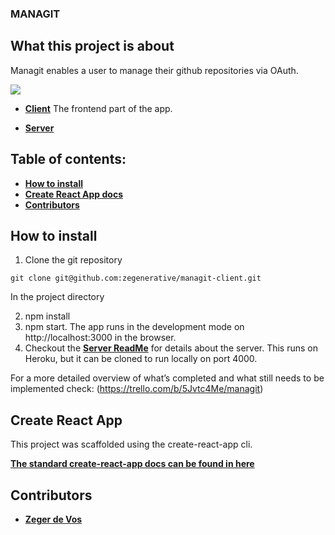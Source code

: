 ### MANAGIT 

## What this project is about
Managit enables a user to manage their github repositories via OAuth.

![](howto.gif)

- **[Client](https://github.com/zegenerative/managit-client)**
  The frontend part of the app.

- **[Server](https://github.com/zegenerative/managit-server)**

## Table of contents:

- **[How to install](#how-to-install)**
- **[Create React App docs](#create-react-app)**
- **[Contributors](#contributors)**

## How to install

1. Clone the git repository

`git clone git@github.com:zegenerative/managit-client.git`

In the project directory

2. npm install
3. npm start. The app runs in the development mode on http://localhost:3000 in the browser. 
4. Checkout the **[Server ReadMe](https://github.com/zegenerative/managit-server)** for details about the server. This runs on Heroku, but it can be cloned to run locally on port 4000.

For a more detailed overview of what’s completed and what still needs to be implemented check: (https://trello.com/b/5Jvtc4Me/managit)

## Create React App

This project was scaffolded using the create-react-app cli.

**[The standard create-react-app docs can be found in here](./create-react-app-docs.md)**

## Contributors

- **[Zeger de Vos](https://github.com/zegenerative)**
